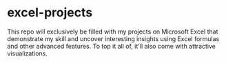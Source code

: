 # excel-projects
This repo will exclusively be filled with my projects on Microsoft Excel that demonstrate my skill and uncover interesting insights using Excel formulas and other advanced features. To top it all of, it'll also come with attractive visualizations.
